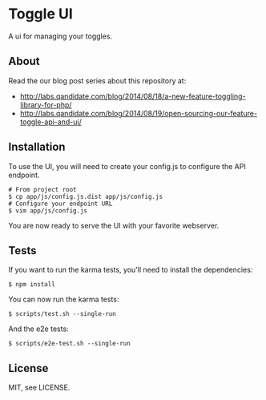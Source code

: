 Toggle UI
=========

A ui for managing your toggles.

## About

Read the our blog post series about this repository at:
- http://labs.qandidate.com/blog/2014/08/18/a-new-feature-toggling-library-for-php/
- http://labs.qandidate.com/blog/2014/08/19/open-sourcing-our-feature-toggle-api-and-ui/

## Installation

To use the UI, you will need to create your config.js to configure the API endpoint.

```
# From project root
$ cp app/js/config.js.dist app/js/config.js
# Configure your endpoint URL
$ vim app/js/config.js
```
You are now ready to serve the UI with your favorite webserver.

## Tests

If you want to run the karma tests, you'll need to install the dependencies:

```
$ npm install
```

You can now run the karma tests:

```
$ scripts/test.sh --single-run
```

And the e2e tests:

```
$ scripts/e2e-test.sh --single-run
```

## License

MIT, see LICENSE.
